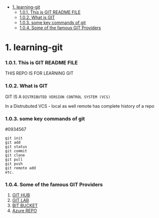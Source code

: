 - [1. learning-git](#1-learning-git)
    - [1.0.1. This is GIT README FILE](#101-this-is-git-readme-file)
    - [1.0.2. What is GIT](#102-what-is-git)
    - [1.0.3. some key commands of git](#103-some-key-commands-of-git)
    - [1.0.4. Some of the famous GIT Providers](#104-some-of-the-famous-git-providers)
# 1. learning-git
### 1.0.1. This is GIT README FILE

THIS REPO IS FOR LEARNING GIT
### 1.0.2. What is GIT
GIT IS A `DISTRIBUTED VERSION CONTROL SYSTEM (VCS)`

In a  Distrubuted VCS - local as well remote has complete history of a repo




### 1.0.3. some key commands of git
#0934567
```
git init
git add
git status
git commit
git clone
git pull 
git push
git remote add
etc.
````

### 1.0.4. Some of the famous GIT Providers

1) [GIT HUB](https://github.com)
2) [GIT LAB](https://gitlab.com)
3) [BIT BUCKET](https://bitbucket.org)
4) [Azure REPO](https://azure.microsoft.com/en-gb/products/devops/repos)


